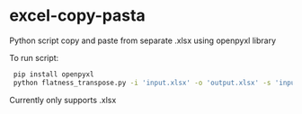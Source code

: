 # excel-copy-pasta
Python script copy and paste from separate .xlsx using openpyxl library

To run script:

```sh
 pip install openpyxl
 python flatness_transpose.py -i 'input.xlsx' -o 'output.xlsx' -s 'input_sheet' -S 'output_sheet'
```

Currently only supports .xlsx
